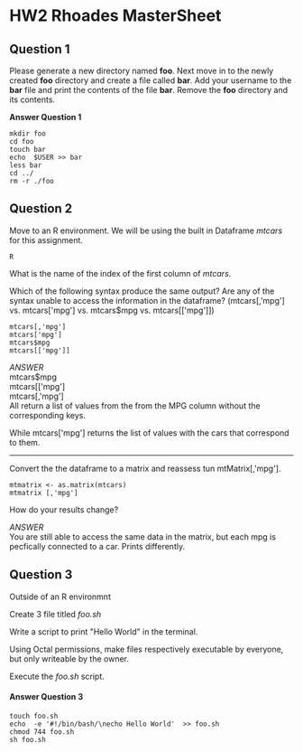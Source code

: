 <h1 id="toc_0">HW2 Rhoades MasterSheet</h1>

<h2 id="toc_1">Question 1</h2>

<p>Please generate a new directory named <strong>foo</strong>.
Next move in to the newly created <strong>foo</strong> directory and create a file called <strong>bar</strong>.
Add your username to the <strong>bar</strong> file and print the contents of the file <strong>bar</strong>.
Remove the <strong>foo</strong> directory and its contents.   </p>

<p><strong>Answer Question 1</strong></p>

<div><pre><code class="language-none">mkdir foo
cd foo
touch bar
echo  $USER &gt;&gt; bar
less bar
cd ../
rm -r ./foo</code></pre></div>

<h2 id="toc_2">Question 2</h2>

<p>Move to an R environment.
We will be using the built in Dataframe <em>mtcars</em> for this assignment.</p>

<div><pre><code class="language-none">R</code></pre></div>

<p>What is the name of the index of the first column of <em>mtcars</em>.</p>

<p>Which of the following syntax produce the same output?
Are any of the syntax unable to access the information in the dataframe?
(mtcars[,&#39;mpg&#39;] vs. mtcars[&#39;mpg&#39;] vs. mtcars$mpg vs. mtcars[[&#39;mpg&#39;]])</p>

<div><pre><code class="language-none">mtcars[,&#39;mpg&#39;]
mtcars[&#39;mpg&#39;]
mtcars$mpg
mtcars[[&#39;mpg&#39;]]</code></pre></div>

<p><em>ANSWER</em><br>
mtcars$mpg<br>
mtcars[[&#39;mpg&#39;]<br>
mtcars[,&#39;mpg&#39;]<br>
All return a list of values from the from the MPG column without the corresponding keys.</p>

<p>While mtcars[&#39;mpg&#39;] returns the list of values with the cars that correspond to them.</p>

<hr>

<p>Convert the the dataframe to a matrix and reassess tun mtMatrix[,&#39;mpg&#39;].</p>

<div><pre><code class="language-none">mtmatrix &lt;- as.matrix(mtcars)
mtmatrix [,&#39;mpg&#39;]</code></pre></div>

<p>How do your results change?</p>

<p><em>ANSWER</em><br>
You are still able to access the same data in the matrix, but each mpg is pecfically connected to a car.
Prints differently.</p>

<h2 id="toc_3">Question 3</h2>

<p>Outside of an R environmnt</p>

<p>Create 3 file titled <em>foo.sh</em></p>

<p>Write a script to print &quot;Hello World&quot; in the terminal.</p>

<p>Using Octal permissions, make files respectively executable by everyone, but only writeable by the owner.</p>

<p>Execute the <em>foo.sh</em> script.</p>

<h4 id="toc_4">Answer Question 3</h4>

<div><pre><code class="language-none">touch foo.sh
echo  -e &#39;#!/bin/bash/\necho Hello World&#39;  &gt;&gt; foo.sh
chmod 744 foo.sh
sh foo.sh</code></pre></div>
